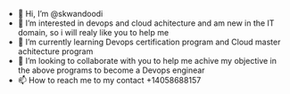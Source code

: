 - 👋 Hi, I’m @skwandoodi
- 👀 I’m interested in devops and cloud achitecture and am new in the IT domain, so i will realy like you to help me 
- 🌱 I’m currently learning Devops certification program and Cloud master achitecture program
- 💞️ I’m looking to collaborate with you to help me achive my objective in the above programs to become a Devops enginear 
- 📫 How to reach me to my contact +14058688157

<!---
skwandoodi/skwandoodi is a ✨ special ✨ repository because its `README.md` (this file) appears on your GitHub profile.
You can click the Preview link to take a look at your changes.
--->
